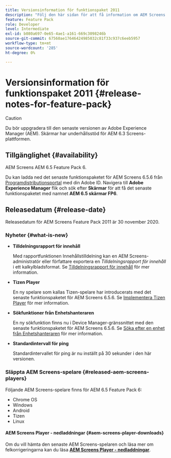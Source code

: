 ```yaml
---
title: Versionsinformation för funktionspaket 2011
description: "Följ den här sidan för att få information om AEM Screens Feature Pack 2011 släppt den 30 november 2020."
feature: Feature Pack
role: Developer
level: Intermediate
exl-id: b080a697-0e65-4ae1-a161-669c3098246b
source-git-commit: 67560ae17646424985032c81f33c937c6eeb5957
workflow-type: tm+mt
source-wordcount: '285'
ht-degree: 0%

---
```


# Versionsinformation för funktionspaket 2011 {#release-notes-for-feature-pack}

>[!CAUTION]
>Du bör uppgradera till den senaste versionen av Adobe Experience Manager (AEM). Skärmar har underhållsstöd för AEM 6.3 Screens-plattformen.

## Tillgänglighet {#availability}

AEM Screens AEM 6.5 Feature Pack 6.

Du kan ladda ned det senaste funktionspaketet för AEM Screens 6.5.6 från [Programdistributionsportal](https://experience.adobe.com/#/downloads/content/software-distribution/en/aem.html) med din Adobe ID. Navigera till **Adobe Experience Manager** flik och sök efter **Skärmar** för att få det senaste funktionspaketet med namnet **AEM 6.5 skärmar FP6**.

## Releasedatum {#release-date}

Releasedatum för AEM Screens Feature Pack 2011 är 30 november 2020.

### Nyheter {#what-is-new}

* **Tilldelningsrapport för innehåll**

  Med rapportfunktionen Innehållstilldelning kan en AEM Screens-administratör eller författare exportera en *Tilldelningsrapport för innehåll* i ett kalkylbladsformat.
Se [Tilldelningsrapport för innehåll](/help/user-guide/content-assignment-report.md) för mer information.


* **Tizen Player**

  En ny spelare som kallas Tizen-spelare har introducerats med det senaste funktionspaketet för AEM Screens 6.5.6.
Se [Implementera Tizen Player](/help/user-guide/tizen-player.md) för mer information.

* **Sökfunktioner från Enhetshanteraren**

  En ny sökfunktion finns nu i Device Manager-gränssnittet med den senaste funktionspaketet för AEM Screens 6.5.6.
Se [Söka efter en enhet från Enhetshanteraren](/help/user-guide/device-registration.md#search-device) för mer information.

* **Standardintervall för ping**

  Standardintervallet för ping är nu inställt på 30 sekunder i den här versionen.

### Släppta AEM Screens-spelare {#released-aem-screens-players}

Följande AEM Screens-spelare finns för AEM 6.5 Feature Pack 6:

* Chrome OS
* Windows
* Android
* Tizen
* Linux

#### AEM Screens Player - nedladdningar  {#aem-screens-player-downloads}

Om du vill hämta den senaste AEM Screens-spelaren och läsa mer om felkorrigeringarna kan du läsa **[AEM Screens Player - nedladdningar](https://download.macromedia.com/screens/index.html)**.
